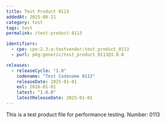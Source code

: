 ```yaml
---
title: Test Product 0113
addedAt: 2025-08-21
category: test
tags: test
permalink: /test-product-0113

identifiers:
  - cpe: cpe:2.3:a:testvendor:test_product_0113
  - purl: pkg:generic/test_product_0113@1.0.0

releases:
  - releaseCycle: "1.0"
    codename: "Test Codename 0113"
    releaseDate: 2025-01-01
    eol: 2026-01-01
    latest: "1.0.0"
    latestReleaseDate: 2025-01-01
---
```


This is a test product file for performance testing. Number: 0113
